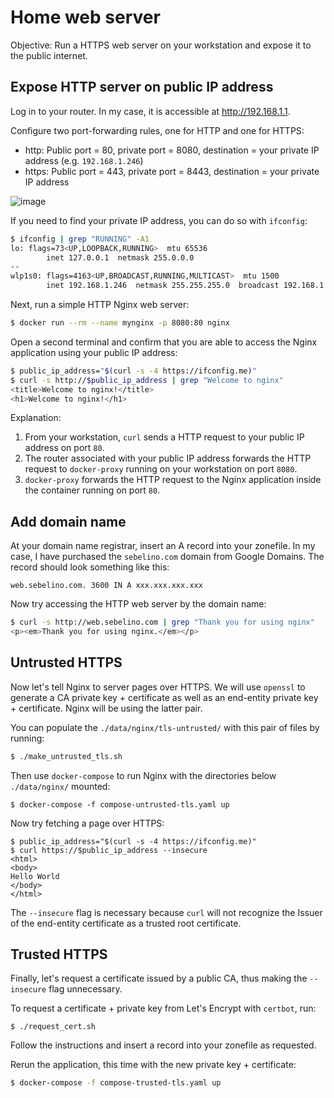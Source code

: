 # Home web server

Objective: Run a HTTPS web server on your workstation and expose it to the public internet.

## Expose HTTP server on public IP address

Log in to your router. In my case, it is accessible at http://192.168.1.1.

Configure two port-forwarding rules, one for HTTP and one for HTTPS:

* http: Public port = 80, private port = 8080, destination = your private IP address (e.g. `192.168.1.246`)
* https: Public port = 443, private port = 8443, destination = your private IP address

![image](https://github.com/Sebelino/play/assets/837775/c5adb5d0-d965-482e-a60c-432257f64f3b)

If you need to find your private IP address, you can do so with `ifconfig`:

```bash
$ ifconfig | grep "RUNNING" -A1
lo: flags=73<UP,LOOPBACK,RUNNING>  mtu 65536
        inet 127.0.0.1  netmask 255.0.0.0
--
wlp1s0: flags=4163<UP,BROADCAST,RUNNING,MULTICAST>  mtu 1500
        inet 192.168.1.246  netmask 255.255.255.0  broadcast 192.168.1.255
```

Next, run a simple HTTP Nginx web server:

```bash
$ docker run --rm --name mynginx -p 8080:80 nginx
```

Open a second terminal and confirm that you are able to access the Nginx
application using your public IP address:

```bash
$ public_ip_address="$(curl -s -4 https://ifconfig.me)"
$ curl -s http://$public_ip_address | grep "Welcome to nginx"
<title>Welcome to nginx!</title>
<h1>Welcome to nginx!</h1>
```

Explanation:

1. From your workstation, `curl` sends a HTTP request to your public IP address on port `80`.
1. The router associated with your public IP address forwards the HTTP request to `docker-proxy` running on your workstation on port `8080`.
1. `docker-proxy` forwards the HTTP request to the Nginx application inside the container running on port `80`.

## Add domain name

At your domain name registrar, insert an A record into your zonefile.
In my case, I have purchased the `sebelino.com` domain from Google Domains.
The record should look something like this:

```
web.sebelino.com. 3600 IN A xxx.xxx.xxx.xxx
```

Now try accessing the HTTP web server by the domain name:

```bash
$ curl -s http://web.sebelino.com | grep "Thank you for using nginx"
<p><em>Thank you for using nginx.</em></p>
```

## Untrusted HTTPS

Now let's tell Nginx to server pages over HTTPS. We will use `openssl` to
generate a CA private key + certificate as well as an end-entity private key +
certificate. Nginx will be using the latter pair.

You can populate the `./data/nginx/tls-untrusted/` with this pair of files by
running:

```bash
$ ./make_untrusted_tls.sh
```

Then use `docker-compose` to run Nginx with the directories below
`./data/nginx/` mounted:

```
$ docker-compose -f compose-untrusted-tls.yaml up
```

Now try fetching a page over HTTPS:

```
$ public_ip_address="$(curl -s -4 https://ifconfig.me)"
$ curl https://$public_ip_address --insecure
<html>
<body>
Hello World
</body>
</html>
```

The `--insecure` flag is necessary because `curl` will not recognize the Issuer
of the end-entity certificate as a trusted root certificate.

## Trusted HTTPS

Finally, let's request a certificate issued by a public CA, thus making the
`--insecure` flag unnecessary.

To request a certificate + private key from Let's Encrypt with `certbot`, run:

```
$ ./request_cert.sh
```

Follow the instructions and insert a record into your zonefile as requested.

Rerun the application, this time with the new private key + certificate:

```bash
$ docker-compose -f compose-trusted-tls.yaml up
```

